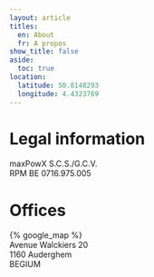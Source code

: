 ```yaml
---
layout: article
titles:
  en: About
  fr: A propos
show_title: false
aside:
  toc: true
location:
  latitude: 50.8148293
  longitude: 4.4323769
---
```


# Legal information
maxPowX S.C.S./G.C.V.  
RPM BE 0716.975.005

# Offices
{% google_map %}  
Avenue Walckiers 20  
1160 Auderghem  
BEGIUM

